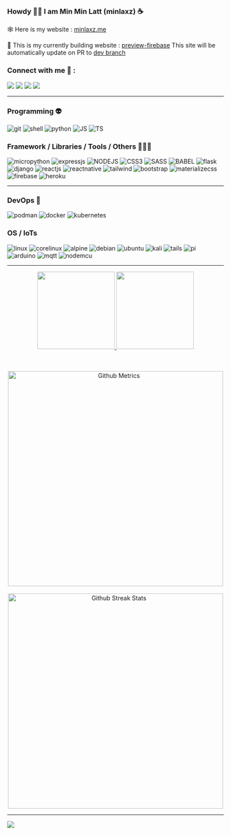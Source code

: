 ### Howdy 😶‍🌫️ I am Min Min Latt (minlaxz) ☕

🕸 Here is my website : [minlaxz.me](https://minlaxz.me)

🦄 This is my currently building website : [preview-firebase](https://minlaxz-info--pr1-dev-jlhsl0fq.web.app/)
This site will be automatically update on PR to [dev branch](https://github.com/minlaxz/minlaxz.me/tree/dev)
<!-- https://minlaxz.me -->
<!-- ![minlaxz.me](https://img.shields.io/website-up-down-green-red/http/minlaxz.me.svg)  -->

<h3 align="left">Connect with me 👾 :</h3>
<p align="left">
  
<a href="https://discord.gg/UmqY4eyB" target="_blank"><img src="https://img.shields.io/badge/Discord-7289DA?style=for-the-badge&logo=discord&logoColor=white" target="_blank"></a> 
<a href = "mailto:minminlaxz@gmail.com"><img src="https://img.shields.io/badge/-Gmail-%23333?style=for-the-badge&logo=gmail&logoColor=white" target="_blank"></a>
<a href="https://www.linkedin.com/in/min-min-latt-14b75117b" target="_blank"><img src="https://img.shields.io/badge/-LinkedIn-%230077B5?style=for-the-badge&logo=linkedin&logoColor=white" target="_blank"></a> 
<a href="https://www.facebook.com/minlaxz" target="_blank"><img src="https://img.shields.io/badge/-Facebook-%230077B5?style=for-the-badge&logo=facebook&logoColor=white" target="_blank"></a> 
</p>

<hr>

### Programming 👽
![git](https://img.shields.io/badge/Git-E94E31?style=for-the-badge&logo=git&logoColor=white)
![shell](https://img.shields.io/badge/Shell_Script-121011?style=for-the-badge&logo=gnu-bash&logoColor=white)
![python](https://img.shields.io/badge/Python-3776AB?style=for-the-badge&logo=python&logoColor=white)
![JS](https://img.shields.io/badge/JavaScript-F3CF00?style=for-the-badge&logo=javascript&logoColor=white)
![TS](https://img.shields.io/badge/TypeScript-2F74C0?style=for-the-badge&logo=typescript&logoColor=white)


<!-- <h3 align="left">Programmings:</h3>
<div style="display: inline_block">
  <br>
  <img align="center" alt="CSS" height="30" width="40" src="https://raw.githubusercontent.com/devicons/devicon/master/icons/git/git-original.svg">
  <img align="center" alt="Js" height="30" width="40" src="https://raw.githubusercontent.com/devicons/devicon/master/icons/bash/bash-original.svg">
  <img align="center" alt="Python" height="30" width="40" src="https://raw.githubusercontent.com/devicons/devicon/master/icons/python/python-original.svg">
  <img align="center" alt="Js" height="30" width="40" src="https://raw.githubusercontent.com/devicons/devicon/master/icons/javascript/javascript-original.svg">
  <img align="center" alt="Js" height="30" width="40" src="https://raw.githubusercontent.com/devicons/devicon/master/icons/typescript/typescript-original.svg">
  <img align="center" alt="Node" height="30" width="40" src="https://raw.githubusercontent.com/devicons/devicon/master/icons/nodejs/nodejs-original.svg">
  <img align="center" alt="Python" height="30" width="40" src="https://raw.githubusercontent.com/devicons/devicon/master/icons/babel/babel-original.svg">
  <img align="center" alt="CSS" height="30" width="40" src="https://raw.githubusercontent.com/devicons/devicon/master/icons/css3/css3-original.svg">
  <img align="center" alt="CSS" height="30" width="40" src="https://raw.githubusercontent.com/devicons/devicon/master/icons/sass/sass-original.svg">
</div> -->

### Framework / Libraries / Tools / Others 🤷🏼‍♂️
![micropython](https://img.shields.io/badge/Micro_Python-3776AB?style=for-the-badge&logo=micropython&logoColor=white)
![expressjs](https://img.shields.io/badge/Express.js-404D59?style=for-the-badge)
![NODEJS](https://img.shields.io/badge/Node.js-43853D?style=for-the-badge&logo=node.js&logoColor=white)
![CSS3](https://img.shields.io/badge/CSS3-264DE4?style=for-the-badge&logo=css3&logoColor=white)
![SASS](https://img.shields.io/badge/sass-C66293?style=for-the-badge&logo=sass&logoColor=white)
![BABEL](https://img.shields.io/badge/babel-F1D53C?style=for-the-badge&logo=babel&logoColor=white)
![flask](https://img.shields.io/badge/Flask-000000?style=for-the-badge&logo=flask&logoColor=white)
![django](https://img.shields.io/badge/Django-092E20?style=for-the-badge&logo=django&logoColor=green)
![reactjs](https://img.shields.io/badge/React-20232A?style=for-the-badge&logo=react&logoColor=61DAFB)
![reactnative](https://img.shields.io/badge/React_Native-20232A?style=for-the-badge&logo=react&logoColor=61DAFB)
![tailwind](https://img.shields.io/badge/Tailwind-39B7D4?style=for-the-badge&logo=tailwind-css&logoColor=white)
![bootstrap](https://img.shields.io/badge/Bootstrap-8412FB?style=for-the-badge&logo=bootstrap&logoColor=white)
![materializecss](https://img.shields.io/badge/MaterializeCSS-EB7077?style=for-the-badge&logo=materialize&logoColor=white)
![firebase](https://img.shields.io/badge/firebase-ffca28?style=for-the-badge&logo=firebase&logoColor=black)
![heroku](https://img.shields.io/badge/heroku-3A0092?style=for-the-badge&logo=heroku&logoColor=black)

<hr>

### DevOps 🤖
![podman](https://img.shields.io/badge/Podman-892CA0?style=for-the-badge&logo=podman&logoColor=black)
![docker](https://img.shields.io/badge/Docker-2996ED?style=for-the-badge&logo=docker&logoColor=black)
![kubernetes](https://img.shields.io/badge/Kubernetes-326DE6?style=for-the-badge&logo=kubernetes&logoColor=black)

### OS / IoTs
![linux](https://img.shields.io/badge/Linux-202020?style=for-the-badge&logo=linux&logoColor=white)
![corelinux](https://img.shields.io/badge/CoreLinux-000000?style=for-the-badge&logo=core-linux&logoColor=white)
![alpine](https://img.shields.io/badge/Alpine-16597F?style=for-the-badge&logo=alpine-linux&logoColor=white)
![debian](https://img.shields.io/badge/Debian-A3052F?style=for-the-badge&logo=debian&logoColor=white)
![ubuntu](https://img.shields.io/badge/Ubuntu-DD4814?style=for-the-badge&logo=ubuntu&logoColor=white)
![kali](https://img.shields.io/badge/Kali_Linux-557C94?style=for-the-badge&logo=kali-linux&logoColor=white)
![tails](https://img.shields.io/badge/Tails%20-56347C?&style=for-the-badge&logo=tails&logoColor=white)
![pi](https://img.shields.io/badge/raspberrypi-C41949?style=for-the-badge&logo=raspberrypi&logoColor=black)
![arduino](https://img.shields.io/badge/arduino-2F989D?style=for-the-badge&logo=arduino&logoColor=black)
![mqtt](https://img.shields.io/badge/MQTT-630064?style=for-the-badge&logo=mqtt&logoColor=black)
![nodemcu](https://img.shields.io/badge/NODEMCU-145582?style=for-the-badge&logo=nodemcu&logoColor=black)

<hr>

<div align="center">
  <a href="https://github.com/minlaxz">
  <img height="180em" src="https://github-readme-stats.vercel.app/api?username=minlaxz&show_icons=true&theme=dracula&include_all_commits=true&count_private=false"/>
  <img height="180em" src="https://github-readme-stats.vercel.app/api/top-langs/?username=minlaxz&layout=compact&langs_count=9&theme=dracula"/>
</div>
    <br>
  <br>

  
  <p align="center">

<img width="500" src="https://metrics.lecoq.io/minlaxz" alt="Github Metrics">
  
  <br>
  <br>

<img width="500" src="https://github-readme-streak-stats.herokuapp.com/?user=minlaxz" alt="Github Streak Stats">

</p>

<!-- <hr>

### Recent repo
<a href="https://github.com/minlaxz/py-laxz">
  <img align="center" src="https://github-readme-stats.vercel.app/api/pin/?username=minlaxz&repo=py-laxz&theme=react&bg_color=1F222E&title_color=F85D7F&icon_color=F8D866&hide_border=true&show_icons=false"" />
</a> -->

<hr>

![](https://komarev.com/ghpvc/?username=your-github-minlaxz&color=informational)
